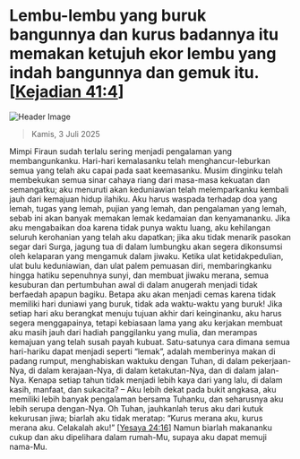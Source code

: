 
# Lembu-lembu yang buruk bangunnya dan kurus badannya itu memakan ketujuh ekor lembu yang indah bangunnya dan gemuk itu. [[Kejadian 41:4](http://alkitab.sabda.org/?Kejadian%2041:4)]

![Header Image](https://alkitab.app/slice/sunrise.jpg)

> Kamis, 3 Juli 2025

Mimpi Firaun sudah terlalu sering menjadi pengalaman yang membangunkanku. Hari-hari kemalasanku telah menghancur-leburkan semua yang telah aku capai pada saat keemasanku. Musim dinginku telah membekukan semua sinar cahaya riang dari masa-masa kekuatan dan semangatku; aku menuruti akan keduniawian telah melemparkanku kembali jauh dari kemajuan hidup ilahiku. Aku harus waspada terhadap doa yang lemah, tugas yang lemah, pujian yang lemah, dan pengalaman yang lemah, sebab ini akan banyak memakan lemak kedamaian dan kenyamananku. Jika aku mengabaikan doa karena tidak punya waktu luang, aku kehilangan seluruh kerohanian yang telah aku dapatkan; jika aku tidak menarik pasokan segar dari Surga, jagung tua di dalam lumbungku akan segera dikonsumsi oleh kelaparan yang mengamuk dalam jiwaku. Ketika ulat ketidakpedulian, ulat bulu keduniawian, dan ulat palem pemuasan diri, membaringkanku hingga hatiku sepenuhnya sunyi, dan membuat jiwaku merana, semua kesuburan dan pertumbuhan awal di dalam anugerah menjadi tidak berfaedah apapun bagiku. Betapa aku akan menjadi cemas karena tidak memiliki hari duniawi yang buruk, tidak ada waktu-waktu yang buruk! Jika setiap hari aku berangkat menuju tujuan akhir dari keinginanku, aku harus segera menggapainya, tetapi kebiasaan lama yang aku kerjakan membuat aku masih jauh dari hadiah panggilanku yang mulia, dan merampas kemajuan yang telah susah payah kubuat. Satu-satunya cara dimana semua hari-hariku dapat menjadi seperti “lemak”, adalah memberinya makan di padang rumput, menghabiskan waktuku dengan Tuhan, di dalam pekerjaan-Nya, di dalam kerajaan-Nya, di dalam ketakutan-Nya, dan di dalam jalan-Nya. Kenapa setiap tahun tidak menjadi lebih kaya dari yang lalu, di dalam kasih, manfaat, dan sukacita? – Aku lebih dekat pada bukit angkasa, aku memiliki lebih banyak pengalaman bersama Tuhanku, dan seharusnya aku lebih serupa dengan-Nya. Oh Tuhan, jauhkanlah terus aku dari kutuk kekurusan jiwa; biarlah aku tidak meratap: “Kurus merana aku, kurus merana aku. Celakalah aku!” [[Yesaya 24:16](http://alkitab.sabda.org/?Yesaya%2024:16)] Namun biarlah makananku cukup dan aku dipelihara dalam rumah-Mu, supaya aku dapat memuji nama-Mu.
    